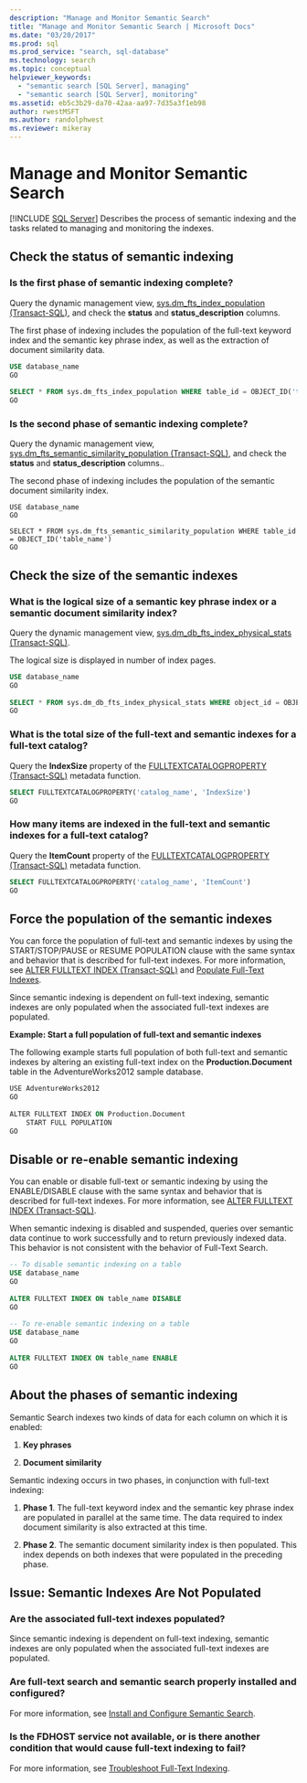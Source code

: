 ```yaml
---
description: "Manage and Monitor Semantic Search"
title: "Manage and Monitor Semantic Search | Microsoft Docs"
ms.date: "03/20/2017"
ms.prod: sql
ms.prod_service: "search, sql-database"
ms.technology: search
ms.topic: conceptual
helpviewer_keywords: 
  - "semantic search [SQL Server], managing"
  - "semantic search [SQL Server], monitoring"
ms.assetid: eb5c3b29-da70-42aa-aa97-7d35a3f1eb98
author: rwestMSFT
ms.author: randolphwest
ms.reviewer: mikeray
---
```

# Manage and Monitor Semantic Search
 [!INCLUDE [SQL Server](../../includes/applies-to-version/sqlserver.md)]
  Describes the process of semantic indexing and the tasks related to managing and monitoring the indexes.  
  
##  <a name="HowToMonitorStatus"></a> Check the status of semantic indexing  
### Is the first phase of semantic indexing complete?
 Query the dynamic management view, [sys.dm_fts_index_population &#40;Transact-SQL&#41;](../../relational-databases/system-dynamic-management-views/sys-dm-fts-index-population-transact-sql.md), and check the **status** and **status_description** columns.  
  
 The first phase of indexing includes the population of the full-text keyword index and the semantic key phrase index, as well as the extraction of document similarity data.  
  
```sql  
USE database_name  
GO  
  
SELECT * FROM sys.dm_fts_index_population WHERE table_id = OBJECT_ID('table_name')  
GO  
```  
  
### Is the second phase of semantic indexing complete?
 Query the dynamic management view, [sys.dm_fts_semantic_similarity_population &#40;Transact-SQL&#41;](../../relational-databases/system-dynamic-management-views/sys-dm-fts-semantic-similarity-population-transact-sql.md), and check the **status** and **status_description** columns..  
  
 The second phase of indexing includes the population of the semantic document similarity index.  
  
```wql  
USE database_name  
GO  
  
SELECT * FROM sys.dm_fts_semantic_similarity_population WHERE table_id = OBJECT_ID('table_name')  
GO  
```  
  
##  <a name="HowToCheckSize"></a> Check the size of the semantic indexes  
### What is the logical size of a semantic key phrase index or a semantic document similarity index?
 Query the dynamic management view, [sys.dm_db_fts_index_physical_stats &#40;Transact-SQL&#41;](../../relational-databases/system-dynamic-management-views/sys-dm-db-fts-index-physical-stats-transact-sql.md).  
  
 The logical size is displayed in number of index pages.  
  
```sql  
USE database_name  
GO  
  
SELECT * FROM sys.dm_db_fts_index_physical_stats WHERE object_id = OBJECT_ID('table_name')  
GO  
```  
  
### What is the total size of the full-text and semantic indexes for a full-text catalog?  
 Query the **IndexSize** property of the [FULLTEXTCATALOGPROPERTY &#40;Transact-SQL&#41;](../../t-sql/functions/fulltextcatalogproperty-transact-sql.md) metadata function.  
  
```sql  
SELECT FULLTEXTCATALOGPROPERTY('catalog_name', 'IndexSize')  
GO  
```  
  
### How many items are indexed in the full-text and semantic indexes for a full-text catalog?  
 Query the **ItemCount** property of the [FULLTEXTCATALOGPROPERTY &#40;Transact-SQL&#41;](../../t-sql/functions/fulltextcatalogproperty-transact-sql.md) metadata function.  
  
```sql  
SELECT FULLTEXTCATALOGPROPERTY('catalog_name', 'ItemCount')  
GO  
```  
  
##  <a name="HowToForcePopulation"></a> Force the population of the semantic indexes  
 You can force the population of full-text and semantic indexes by using the START/STOP/PAUSE or RESUME POPULATION clause with the same syntax and behavior that is described for full-text indexes. For more information, see [ALTER FULLTEXT INDEX &#40;Transact-SQL&#41;](../../t-sql/statements/alter-fulltext-index-transact-sql.md) and [Populate Full-Text Indexes](../../relational-databases/search/populate-full-text-indexes.md).  
  
 Since semantic indexing is dependent on full-text indexing, semantic indexes are only populated when the associated full-text indexes are populated.  
  
 **Example: Start a full population of full-text and semantic indexes**  
  
 The following example starts full population of both full-text and semantic indexes by altering an existing full-text index on the **Production.Document** table in the AdventureWorks2012 sample database.  
  
```vb  
USE AdventureWorks2012  
GO  
  
ALTER FULLTEXT INDEX ON Production.Document  
    START FULL POPULATION  
GO  
```  
  
##  <a name="HowToDisableIndexing"></a> Disable or re-enable semantic indexing  
 You can enable or disable full-text or semantic indexing by using the ENABLE/DISABLE clause with the same syntax and behavior that is described for full-text indexes. For more information, see [ALTER FULLTEXT INDEX &#40;Transact-SQL&#41;](../../t-sql/statements/alter-fulltext-index-transact-sql.md).  
  
 When semantic indexing is disabled and suspended, queries over semantic data continue to work successfully and to return previously indexed data. This behavior is not consistent with the behavior of Full-Text Search.  
  
```sql  
-- To disable semantic indexing on a table  
USE database_name  
GO  
  
ALTER FULLTEXT INDEX ON table_name DISABLE  
GO  
  
-- To re-enable semantic indexing on a table  
USE database_name  
GO  
  
ALTER FULLTEXT INDEX ON table_name ENABLE  
GO  
```  
  
##  <a name="SemanticIndexing"></a> About the phases of semantic indexing  
 Semantic Search indexes two kinds of data for each column on which it is enabled:  
  
1.  **Key phrases**  
  
2.  **Document similarity**  
  
 Semantic indexing occurs in two phases, in conjunction with full-text indexing:  
  
1.  **Phase 1**. The full-text keyword index and the semantic key phrase index are populated in parallel at the same time. The data required to index document similarity is also extracted at this time.  
  
2.  **Phase 2**. The semantic document similarity index is then populated. This index depends on both indexes that were populated in the preceding phase.  
  
##  <a name="BestPracticeUnderstand"></a>   
##  <a name="ProblemNotPopulated"></a> Issue: Semantic Indexes Are Not Populated  
### Are the associated full-text indexes populated?  
 Since semantic indexing is dependent on full-text indexing, semantic indexes are only populated when the associated full-text indexes are populated.  
  
### Are full-text search and semantic search properly installed and configured?  
 For more information, see [Install and Configure Semantic Search](../../relational-databases/search/install-and-configure-semantic-search.md).  
  
### Is the FDHOST service not available, or is there another condition that would cause full-text indexing to fail?  
 For more information, see [Troubleshoot Full-Text Indexing](../../relational-databases/search/troubleshoot-full-text-indexing.md).  
  
  
